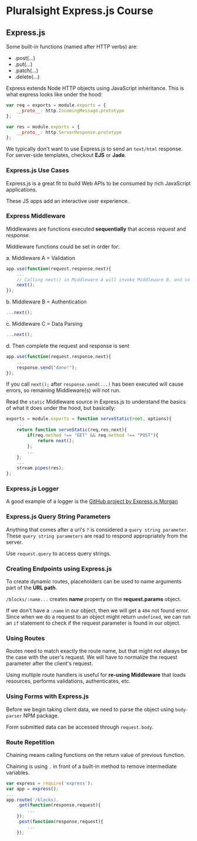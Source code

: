 # Pluralsight Express.js Course

## Express.js

Some built-in functions (named after HTTP verbs) are:

- .post(...)
- .put(...)
- .patch(...)
- .delete(...)

Express extends Node HTTP objects using JavaScript inheritance. This is what express looks like under the hood:

```js
var req = exports = module.exports = {
    __proto__: http.IncomingMessage.prototype
};
```

```js
var res = module.exports = {
    __proto__: http.ServerResponse.prototype
};
```

We typically don't want to use Express.js to send an `text/html` response. For server-side templates, checkout **EJS** or **Jade**.

### Express.js Use Cases

Express.js is a great fit to build Web APIs to be consumed by rich JavaScript applications.

These JS apps add an interactive user experience.

### Express Middleware

Middlewares are functions executed **sequentially** that access *request* and *response*.

Middleware functions could be set in order for:

a. Middleware A = Validation

```js
app.use(function(request,response,next){
    ...
    // Calling next() in Middleware A will invoke Middleware B, and so on
    next();
});
```

b. Middleware B = Authentication

```js
...next();
```

c. Middleware C = Data Parsing

```js
...next();
```

d. Then complete the request and response is sent

```js
app.use(function(request,response,next){
    ...
    response.send("done!");
});
```

If you call `next();` after `response.send(...)` has been executed will cause errors, so remaining Middleware(s) will not run.

Read the `static` Middleware source in Express.js to understand the basics of what it does under the hood, but basically:

```js
exports = module.exports = function serveStatic(root, options){
    ...
    return function serveStatic(req,res,next){
        if(req.method !== "GET" && req.method !== "POST"){
            return next();
        };
        ...
    };
    ...
    stream.pipes(res);
};
```

### Express.js Logger

A good example of a logger is the [GitHub project by Express.js Morgan](https://github.com/expressjs/morgan)

### Express.js Query String Parameters

Anything that comes after a url's `?` is considered a `query string parameter`. These `query string parameters` are read to respond appropriately from the server.

Use `request.query` to access query strings.

### Creating Endpoints using Express.js

To create dynamic routes, placeholders can be used to name arguments part of the **URL path**.

`/blocks/:name...` creates **name** property on the **request.params** object.

If we don't have a `:name` in our object, then we will get a `404` not found error. Since when we do a request to an object might return `undefined`, we can run an `if` statement to check if the request parameter is found in our object.

### Using Routes

Routes need to match exactly the route name, but that might not always be the case with the user's request. We will have to normalize the request parameter after the client's request.

Using multiple route handlers is useful for **re-using Middleware** that loads resources, performs validations, authenticates, etc.

### Using Forms with Express.js

Before we begin taking client data, we need to parse the object using `body-parser` NPM package.

Form submitted data can be accessed through `request.body`.

### Route Repetition

Chaining means calling functions on the return value of previous function.

Chaining is using `.` in front of a built-in method to remove intermediate variables.

```js
var express = require('express');
var app = express();
...
app.route('/blocks).
    .get(function(response,request){
        ...
    });
    .post(function(response,request){
        ...
    });
```